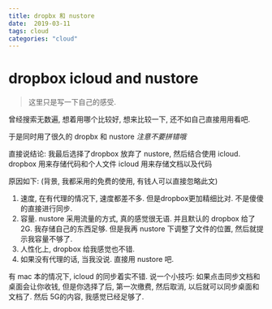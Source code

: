 ```yaml
---
title: dropbx 和 nustore
date:  2019-03-11
tags: cloud
categories: "cloud"
---
```


# dropbox icloud and nustore

> 这里只是写一下自己的感受.

曾经搜索无数遍, 想着用哪个比较好, 想来比较一下, 还不如自己直接用用看吧.

于是同时用了很久的 dropbx 和 nustore *注意不要拼错哦*

直接说结论: 我最后选择了dropbox 放弃了 nustore, 然后结合使用 icloud.
dropbox 用来存储代码和个人文件
icloud 用来存储文档以及代码

原因如下: (背景, 我都采用的免费的使用, 有钱人可以直接忽略此文)
1. 速度, 在有代理的情况下, 速度都差不多. 但是dropbox更加精细比对. 不是傻傻的直接进行同步.
2. 容量. nustore 采用流量的方式, 真的感觉很无语.
并且默认的 dropbox 给了 2G. 我存储自己的东西足够. 但是我再 nustore 下调整了文件的位置, 然后就提示我容量不够了.
3. 人性化上, dropbox 给我感觉也不错.
4. 如果没有代理的话, 当我没说. 直接用 nustore 吧.

有 mac 本的情况下, icloud 的同步着实不错.
说一个小技巧: 如果点击同步文档和桌面会让你收钱, 但是你选择了后, 第一次缴费, 然后取消, 以后就可以同步桌面和文档了. 然后 5G的内容, 我感觉已经足够了.